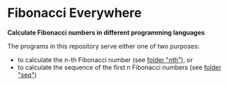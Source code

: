 # Fibonacci Everywhere

**Calculate Fibonacci numbers in different programming languages**

The programs in this repository serve either one of two purposes:

- to calculate the n-th Fibonacci number (see [folder "nth"](nth)), or
- to calculate the sequence of the first n Fibonacci numbers (see [folder "seq"](seq))

